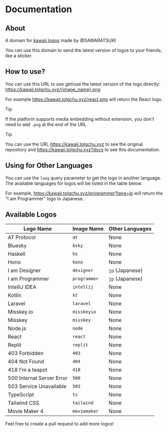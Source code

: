 # Documentation

## About

A domain for [kawaii logos](https://github.com/SAWARATSUKI/KawaiiLogos) made by @SAWARATSUKI

You can use this domain to send the latest version of logos to your friends, like a sticker.

## How to use?

You can use this URL to use get/use the latest version of the logo directly: <https://kawaii.tolgchu.xyz/{image_name}.png>

For example <https://kawaii.tolgchu.xyz/react.png> will return the React logo.

> [!TIP]
> If the platform supports media embedding without extension, you don't need to add `.png` at the end of the URL.

> [!TIP]
> You can use the URL <https://kawaii.tolgchu.xyz> to see the original repository and <https://kawaii.tolgchu.xyz?docs> to see this documentation.

## Using for Other Languages

You can use the `lang` query parameter to get the logo in another language. The available languages for logos will be listed in the table below.

For example, <https://kawaii.tolgchu.xyz/programmer?lang=jp> will return the "I am Programmer" logo in Japanese.

## Available Logos

| Logo Name | Image Name | Other Languages |
| --- | --- | --- |
| AT Protocol | `at` | None |
| Bluesky | `bsky` | None |
| Haskell | `hs` | None |
| Hono | `hono` | None |
| I am Designer | `designer` | `jp` (Japanese) |
| I am Programmer | `programmer` | `jp` (Japanese) |
| IntelliJ IDEA | `intellij` | None |
| Kotlin | `kt` | None |
| Laravel | `laravel` | None |
| Misskey.io | `misskeyio` | None |
| Misskey | `misskey` | None |
| Node.js | `node` | None |
| React | `react` | None |
| Replit | `replit` | None |
| 403 Forbidden | `403` | None |
| 404 Not Found | `404` | None |
| 418 I'm a teapot | `418` | None |
| 500 Internal Server Error | `500` | None |
| 503 Service Unavailable | `503` | None |
| TypeScript | `ts` | None |
| Tailwind CSS | `tailwind` | None |
| Movie Maker 4 | `moviemaker` | None |

Feel free to create a pull request to add more logos!
